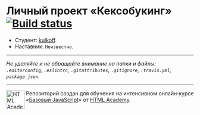 # Личный проект «Кексобукинг» [![Build status][travis-image]][travis-url]

* Студент: [kulkoff](https://up.htmlacademy.ru/javascript/11/user/32604).
* Наставник: `Неизвестно`.

---

_Не удаляйте и не обращайте внимание на папки и файлы:_<br>
_`.editorconfig`, `.eslintrc`, `.gitattributes`, `.gitignore`, `.travis.yml`, `package.json`._

---

<a href="https://htmlacademy.ru/intensive/javascript"><img align="left" width="50" height="50" title="HTML Academy" src="https://up.htmlacademy.ru/static/img/intensive/javascript/logo-for-github.svg"></a>

Репозиторий создан для обучения на интенсивном онлайн‑курсе «[Базовый JavaScript](https://htmlacademy.ru/intensive/javascript)» от [HTML Academy](https://htmlacademy.ru).

[travis-image]: https://travis-ci.org/htmlacademy-javascript/32604-keksobooking.svg?branch=master
[travis-url]: https://travis-ci.org/htmlacademy-javascript/32604-keksobooking
